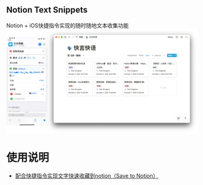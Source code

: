 Notion Text Snippets
----
Notion + iOS快捷指令实现的随时随地文本收集功能
![img_1.png](img_1.png)

# 使用说明

- [配合快捷指令实现文字快速收藏到notion（Save to Notion）](https://corebook.notion.site/notion-Save-to-Notion-f7e8fb296612427595f95f75ce9b62ad)